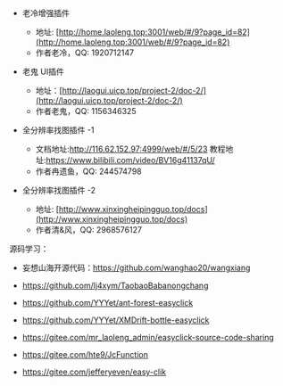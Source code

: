 

- 老冷增强插件
  - 地址: [http://home.laoleng.top:3001/web/#/9?page_id=82](http://home.laoleng.top:3001/web/#/9?page_id=82)
  - 作者老冷，QQ: 1920712147

- 老鬼 UI插件
  - 地址：[http://laogui.uicp.top/project-2/doc-2/](http://laogui.uicp.top/project-2/doc-2/)
  - 作者老鬼，QQ: 1156346325



- 全分辨率找图插件 -1
  - 文档地址:http://116.62.152.97:4999/web/#/5/23
    教程地址:https://www.bilibili.com/video/BV16g41137qU/
  - 作者冉遗鱼，QQ: 244574798



- 全分辨率找图插件 -2
  - 地址: [http://www.xinxingheipingguo.top/docs](http://www.xinxingheipingguo.top/docs)
  - 作者清&风，QQ: 2968576127

源码学习：

- 妄想山海开源代码：https://github.com/wanghao20/wangxiang

- https://github.com/lj4xym/TaobaoBabanongchang
- https://github.com/YYYet/ant-forest-easyclick
- https://github.com/YYYet/XMDrift-bottle-easyclick
- https://gitee.com/mr_laoleng_admin/easyclick-source-code-sharing
- https://gitee.com/hte9/JcFunction
- https://gitee.com/jefferyeven/easy-clik
